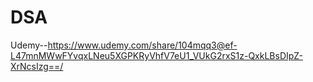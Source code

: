 # DSA

Udemy--https://www.udemy.com/share/104mqq3@ef-L47mnMWwFYvqxLNeu5XGPKRyVhfV7eU1_VUkG2rxS1z-QxkLBsDIpZ-XrNcsIzg==/